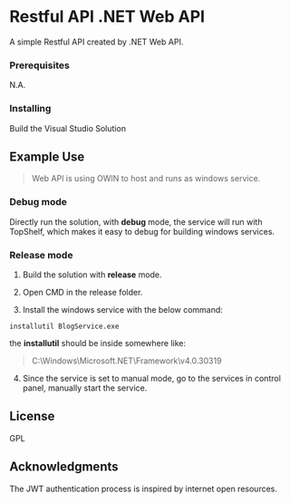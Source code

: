 # Restful API .NET Web API

A simple Restful API created by .NET Web API.


### Prerequisites

N.A.

### Installing

Build the Visual Studio Solution

## Example Use

> Web API is using OWIN to host and runs as windows service.

### Debug mode

Directly run the solution, with **debug** mode, the service will run with TopShelf, which makes it easy to debug for building windows services.

### Release mode

1. Build the solution with **release** mode.

2. Open CMD in the release folder.

3. Install the windows service with the below command:
```
installutil BlogService.exe  
```
the **installutil** should be inside somewhere like:
> C:\Windows\Microsoft.NET\Framework\v4.0.30319

4. Since the service is set to manual mode, go to the services in control panel, manually start the service.

## License

GPL

## Acknowledgments

The JWT authentication process is inspired by internet open resources.

